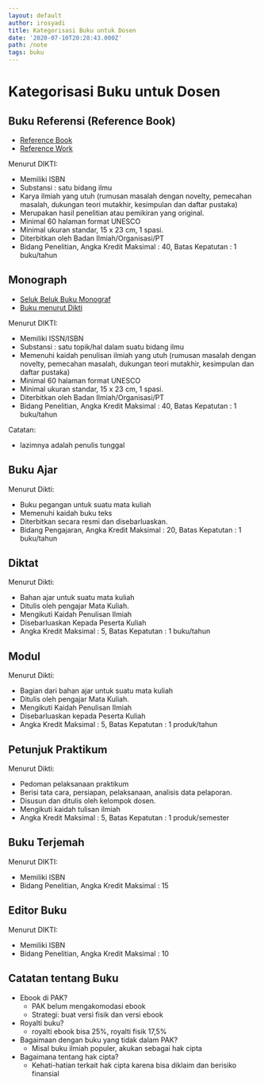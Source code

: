 ```yaml
---
layout: default
author: irosyadi
title: Kategorisasi Buku untuk Dosen
date: '2020-07-10T20:28:43.000Z'
path: /note
tags: buku
---
```


# Kategorisasi Buku untuk Dosen

## Buku Referensi \(Reference Book\)

* [Reference Book](http://www.lisbdnet.com/reference-book-its-characteristics-and/)
* [Reference Work](https://www.wikiwand.com/en/Reference_work)

Menurut DIKTI:

* Memiliki ISBN  
* Substansi : satu bidang ilmu  
* Karya ilmiah yang utuh \(rumusan masalah dengan novelty, pemecahan masalah, dukungan teori mutakhir, kesimpulan dan daftar pustaka\)  
* Merupakan hasil penelitian atau pemikiran yang original.  
* Minimal 60 halaman format UNESCO  
* Minimal ukuran standar, 15 x 23 cm, 1 spasi.  
* Diterbitkan oleh Badan Ilmiah/Organisasi/PT  
* Bidang Penelitian, Angka Kredit Maksimal : 40, Batas Kepatutan : 1 buku/tahun  

## Monograph

* [Seluk Beluk Buku Monograf](https://www.kompasiana.com/bambangtrim/5eaa554c097f36150669d492/antibingung-soal-buku-dan-angka-kredit-dosen?page=all)
* [Buku menurut Dikti](https://civitas.uns.ac.id/masruralatas/2017/12/05/hyperlink-penulis-pemula/)

Menurut DIKTI:

* Memiliki ISSN/ISBN  
* Substansi : satu topik/hal dalam suatu bidang ilmu  
* Memenuhi kaidah penulisan ilmiah yang utuh \(rumusan masalah dengan novelty, pemecahan masalah, dukungan teori mutakhir, kesimpulan dan daftar pustaka\)  
* Minimal 60 halaman format UNESCO
* Minimal ukuran standar, 15 x 23 cm, 1 spasi.
* Diterbitkan oleh Badan Ilmiah/Organisasi/PT  
* Bidang Penelitian, Angka Kredit Maksimal : 40, Batas Kepatutan : 1 buku/tahun  

Catatan:

* lazimnya adalah penulis tunggal  

## Buku Ajar

Menurut Dikti:

* Buku pegangan untuk suatu mata kuliah  
* Memenuhi kaidah buku teks  
* Diterbitkan secara resmi dan disebarluaskan.  
* Bidang Pengajaran, Angka Kredit Maksimal : 20, Batas Kepatutan : 1 buku/tahun  

## Diktat

Menurut Dikti:

* Bahan ajar untuk suatu mata kuliah  
* Ditulis oleh pengajar Mata Kuliah.  
* Mengikuti Kaidah Penulisan Ilmiah  
* Disebarluaskan Kepada Peserta Kuliah  
* Angka Kredit Maksimal : 5, Batas Kepatutan : 1 buku/tahun 

## Modul

Menurut Dikti:

* Bagian dari bahan ajar untuk suatu mata kuliah  
* Ditulis oleh pengajar Mata Kuliah.  
* Mengikuti Kaidah Penulisan Ilmiah  
* Disebarluaskan kepada Peserta Kuliah  
* Angka Kredit Maksimal : 5, Batas Kepatutan : 1 produk/tahun  

## Petunjuk Praktikum

Menurut Dikti:

* Pedoman pelaksanaan praktikum  
* Berisi tata cara, persiapan, pelaksanaan, analisis data pelaporan.  
* Disusun dan ditulis oleh kelompok dosen.  
* Mengikuti kaidah tulisan ilmiah  
* Angka Kredit Maksimal : 5, Batas Kepatutan : 1 produk/semester  

## Buku Terjemah

Menurut DIKTI:

* Memiliki ISBN  
* Bidang Penelitian, Angka Kredit Maksimal : 15  

## Editor Buku

Menurut DIKTI:

* Memiliki ISBN  
* Bidang Penelitian, Angka Kredit Maksimal : 10  

## Catatan tentang Buku

* Ebook di PAK?  
  * PAK belum mengakomodasi ebook  
  * Strategi: buat versi fisik dan versi ebook  
* Royalti buku?  
  * royalti ebook bisa 25%, royalti fisik 17,5%  
* Bagaimaan dengan buku yang tidak dalam PAK?  
  * Misal buku ilmiah populer, akukan sebagai hak cipta  
* Bagaimana tentang hak cipta?  
  * Kehati-hatian terkait hak cipta karena bisa diklaim dan berisiko finansial  

